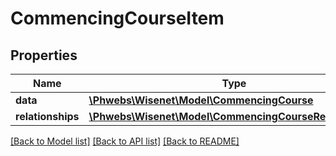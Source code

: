 # CommencingCourseItem

## Properties
Name | Type | Description | Notes
------------ | ------------- | ------------- | -------------
**data** | [**\Phwebs\Wisenet\Model\CommencingCourse**](CommencingCourse.md) |  | [optional] 
**relationships** | [**\Phwebs\Wisenet\Model\CommencingCourseRelationships**](CommencingCourseRelationships.md) |  | [optional] 

[[Back to Model list]](../../README.md#documentation-for-models) [[Back to API list]](../../README.md#documentation-for-api-endpoints) [[Back to README]](../../README.md)

